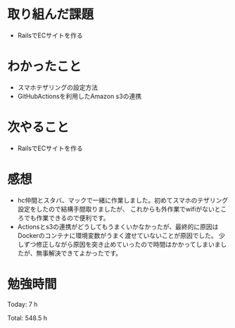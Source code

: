 # 取り組んだ課題
- RailsでECサイトを作る

# わかったこと
- スマホテザリングの設定方法
- GitHubActionsを利用したAmazon s3の連携
  
# 次やること
- RailsでECサイトを作る

# 感想
- hc仲間とスタバ、マックで一緒に作業しました。初めてスマホのテザリング設定をしたので結構手間取りましたが、
これからも外作業でwifiがないところでも作業できるので便利です。
- Actionsとs3の連携がどうしてもうまくいかなかったが、最終的に原因はDockerのコンテナに環境変数がうまく渡せていないことが原因でした。
少しずつ修正しながら原因を突き止めていったので時間はかかってしまいましたが、無事解決できてよかったです。

# 勉強時間
Today: 7 h

Total: 548.5 h
